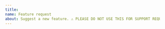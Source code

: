 ```yaml
---
title: 
name: Feature request
about: Suggest a new feature. ⚠ PLEASE DO NOT USE THIS FOR SUPPORT REQUESTS. ⚠
---
```

